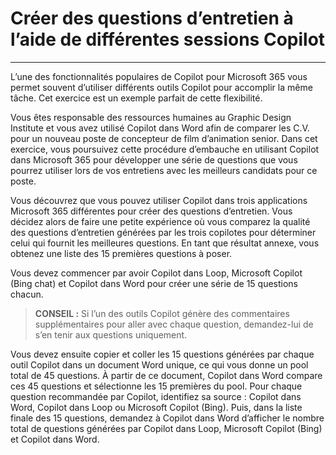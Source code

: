 # Créer des questions d’entretien à l’aide de différentes sessions Copilot
---
L’une des fonctionnalités populaires de Copilot pour Microsoft 365 vous permet souvent d’utiliser différents outils Copilot pour accomplir la même tâche. Cet exercice est un exemple parfait de cette flexibilité.<br>

Vous êtes responsable des ressources humaines au Graphic Design Institute et vous avez utilisé Copilot dans Word afin de comparer les C.V. pour un nouveau poste de concepteur de film d’animation senior. Dans cet exercice, vous poursuivez cette procédure d’embauche en utilisant Copilot dans Microsoft 365 pour développer une série de questions que vous pourrez utiliser lors de vos entretiens avec les meilleurs candidats pour ce poste.

Vous découvrez que vous pouvez utiliser Copilot dans trois applications Microsoft 365 différentes pour créer des questions d’entretien. Vous décidez alors de faire une petite expérience où vous comparez la qualité des questions d’entretien générées par les trois copilotes pour déterminer celui qui fournit les meilleures questions. En tant que résultat annexe, vous obtenez une liste des 15 premières questions à poser.

Vous devez commencer par avoir Copilot dans Loop, Microsoft Copilot (Bing chat) et Copilot dans Word pour créer une série de 15 questions chacun.

> **CONSEIL :** Si l’un des outils Copilot génère des commentaires supplémentaires pour aller avec chaque question, demandez-lui de s’en tenir aux questions uniquement.

Vous devez ensuite copier et coller les 15 questions générées par chaque outil Copilot dans un document Word unique, ce qui vous donne un pool total de 45 questions. À partir de ce document, Copilot dans Word compare ces 45 questions et sélectionne les 15 premières du pool. Pour chaque question recommandée par Copilot, identifiez sa source : Copilot dans Word, Copilot dans Loop ou Microsoft Copilot (Bing). Puis, dans la liste finale des 15 questions, demandez à Copilot dans Word d’afficher le nombre total de questions générées par Copilot dans Loop, Microsoft Copilot (Bing) et Copilot dans Word.
